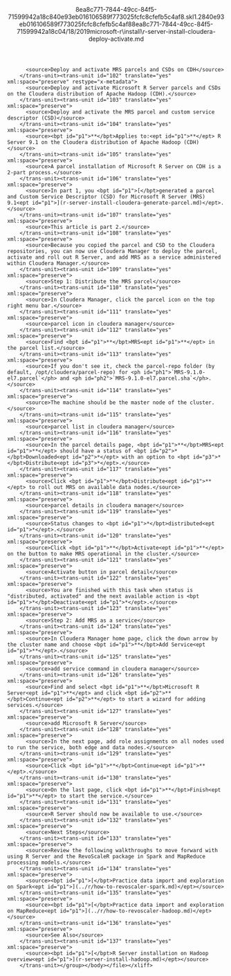 <?xml version="1.0"?><xliff version="1.2" xmlns="urn:oasis:names:tc:xliff:document:1.2" xmlns:xsi="http://www.w3.org/2001/XMLSchema-instance" xsi:schemaLocation="urn:oasis:names:tc:xliff:document:1.2 xliff-core-1.2-transitional.xsd"><file datatype="xml" original="r-server-install-cloudera-deploy-activate.md" source-language="en-US" target-language="en-US"><header><tool tool-id="mdxliff" tool-name="mdxliff" tool-version="1.0-d1654b2" tool-company="Microsoft" /><xliffext:skl_file_name xmlns:xliffext="urn:microsoft:content:schema:xliffextensions">8ea8c771-7844-49cc-84f5-71599942a18c840e93eb016106589f773025fcfc8cfefb5c4af8.skl</xliffext:skl_file_name><xliffext:version xmlns:xliffext="urn:microsoft:content:schema:xliffextensions">1.2</xliffext:version><xliffext:ms.openlocfilehash xmlns:xliffext="urn:microsoft:content:schema:xliffextensions">840e93eb016106589f773025fcfc8cfefb5c4af8</xliffext:ms.openlocfilehash><xliffext:ms.sourcegitcommit xmlns:xliffext="urn:microsoft:content:schema:xliffextensions">8ea8c771-7844-49cc-84f5-71599942a18c</xliffext:ms.sourcegitcommit><xliffext:ms.lasthandoff xmlns:xliffext="urn:microsoft:content:schema:xliffextensions">04/18/2019</xliffext:ms.lasthandoff><xliffext:ms.openlocfilepath xmlns:xliffext="urn:microsoft:content:schema:xliffextensions">microsoft-r\install\r-server-install-cloudera-deploy-activate.md</xliffext:ms.openlocfilepath></header><body><group id="content" extype="content"><trans-unit id="101" translate="yes" xml:space="preserve" restype="x-metadata">
          <source>Deploy and activate MRS parcels and CSDs on CDH</source>
        </trans-unit><trans-unit id="102" translate="yes" xml:space="preserve" restype="x-metadata">
          <source>Deploy and activate Microsoft R Server parcels and CSDs on the Cloudera distribution of Apache Hadoop (CDH).</source>
        </trans-unit><trans-unit id="103" translate="yes" xml:space="preserve">
          <source>Deploy and activate the MRS parcel and custom service descriptor (CSD)</source>
        </trans-unit><trans-unit id="104" translate="yes" xml:space="preserve">
          <source><bpt id="p1">**</bpt>Applies to:<ept id="p1">**</ept> R Server 9.1 on the Cloudera distribution of Apache Hadoop (CDH)</source>
        </trans-unit><trans-unit id="105" translate="yes" xml:space="preserve">
          <source>A parcel installation of Microsoft R Server on CDH is a 2-part process.</source>
        </trans-unit><trans-unit id="106" translate="yes" xml:space="preserve">
          <source>In part 1, you <bpt id="p1">[</bpt>generated a parcel and Custom Service Descriptor (CSD) for Microsoft R Server (MRS) 9.1<ept id="p1">](r-server-install-cloudera-generate-parcel.md)</ept>.</source>
        </trans-unit><trans-unit id="107" translate="yes" xml:space="preserve">
          <source>This article is part 2.</source>
        </trans-unit><trans-unit id="108" translate="yes" xml:space="preserve">
          <source>Because you copied the parcel and CSD to the Cloudera repositories, you can now use Cloudera Manager to deploy the parcel, activate and roll out R Server, and add MRS as a service administered within Cloudera Manager.</source>
        </trans-unit><trans-unit id="109" translate="yes" xml:space="preserve">
          <source>Step 1: Distribute the MRS parcel</source>
        </trans-unit><trans-unit id="110" translate="yes" xml:space="preserve">
          <source>In Cloudera Manager, click the parcel icon on the top right menu bar.</source>
        </trans-unit><trans-unit id="111" translate="yes" xml:space="preserve">
          <source>parcel icon in cloudera manager</source>
        </trans-unit><trans-unit id="112" translate="yes" xml:space="preserve">
          <source>Find <bpt id="p1">**</bpt>MRS<ept id="p1">**</ept> in the parcel list.</source>
        </trans-unit><trans-unit id="113" translate="yes" xml:space="preserve">
          <source>If you don't see it, check the parcel-repo folder (by default, /opt/cloudera/parcel-repo) for <ph id="ph1">`MRS-9.1.0-el7.parcel`</ph> and <ph id="ph2">`MRS-9.1.0-el7.parcel.sha`</ph>.</source>
        </trans-unit><trans-unit id="114" translate="yes" xml:space="preserve">
          <source>The machine should be the master node of the cluster.</source>
        </trans-unit><trans-unit id="115" translate="yes" xml:space="preserve">
          <source>parcel list in cloudera manager</source>
        </trans-unit><trans-unit id="116" translate="yes" xml:space="preserve">
          <source>In the parcel details page, <bpt id="p1">**</bpt>MRS<ept id="p1">**</ept> should have a status of <bpt id="p2">*</bpt>Downloaded<ept id="p2">*</ept> with an option to <bpt id="p3">*</bpt>Distribute<ept id="p3">*</ept>.</source>
        </trans-unit><trans-unit id="117" translate="yes" xml:space="preserve">
          <source>Click <bpt id="p1">**</bpt>Distribute<ept id="p1">**</ept> to roll out MRS on available data nodes.</source>
        </trans-unit><trans-unit id="118" translate="yes" xml:space="preserve">
          <source>parcel details in cloudera manager</source>
        </trans-unit><trans-unit id="119" translate="yes" xml:space="preserve">
          <source>Status changes to <bpt id="p1">*</bpt>distributed<ept id="p1">*</ept>.</source>
        </trans-unit><trans-unit id="120" translate="yes" xml:space="preserve">
          <source>Click <bpt id="p1">**</bpt>Activate<ept id="p1">**</ept> on the button to make MRS operational in the cluster.</source>
        </trans-unit><trans-unit id="121" translate="yes" xml:space="preserve">
          <source>Activate button in parcel detail</source>
        </trans-unit><trans-unit id="122" translate="yes" xml:space="preserve">
          <source>You are finished with this task when status is "distributed, activated" and the next available action is <bpt id="p1">*</bpt>Deactivate<ept id="p1">*</ept>.</source>
        </trans-unit><trans-unit id="123" translate="yes" xml:space="preserve">
          <source>Step 2: Add MRS as a service</source>
        </trans-unit><trans-unit id="124" translate="yes" xml:space="preserve">
          <source>In Cloudera Manager home page, click the down arrow by the cluster name and choose <bpt id="p1">**</bpt>Add Service<ept id="p1">**</ept>.</source>
        </trans-unit><trans-unit id="125" translate="yes" xml:space="preserve">
          <source>add service command in cloudera manager</source>
        </trans-unit><trans-unit id="126" translate="yes" xml:space="preserve">
          <source>Find and select <bpt id="p1">**</bpt>Microsoft R Server<ept id="p1">**</ept> and click <bpt id="p2">**</bpt>Continue<ept id="p2">**</ept> to start a wizard for adding services.</source>
        </trans-unit><trans-unit id="127" translate="yes" xml:space="preserve">
          <source>add Microsoft R Server</source>
        </trans-unit><trans-unit id="128" translate="yes" xml:space="preserve">
          <source>In the next page, add role assignments on all nodes used to run the service, both edge and data nodes.</source>
        </trans-unit><trans-unit id="129" translate="yes" xml:space="preserve">
          <source>Click <bpt id="p1">**</bpt>Continue<ept id="p1">**</ept>.</source>
        </trans-unit><trans-unit id="130" translate="yes" xml:space="preserve">
          <source>On the last page, click <bpt id="p1">**</bpt>Finish<ept id="p1">**</ept> to start the service.</source>
        </trans-unit><trans-unit id="131" translate="yes" xml:space="preserve">
          <source>R Server should now be available to use.</source>
        </trans-unit><trans-unit id="132" translate="yes" xml:space="preserve">
          <source>Next Steps</source>
        </trans-unit><trans-unit id="133" translate="yes" xml:space="preserve">
          <source>Review the following walkthroughs to move forward with using R Server and the RevoScaleR package in Spark and MapReduce processing models.</source>
        </trans-unit><trans-unit id="134" translate="yes" xml:space="preserve">
          <source><bpt id="p1">[</bpt>Practice data import and exploration on Spark<ept id="p1">](../r/how-to-revoscaler-spark.md)</ept></source>
        </trans-unit><trans-unit id="135" translate="yes" xml:space="preserve">
          <source><bpt id="p1">[</bpt>Practice data import and exploration on MapReduce<ept id="p1">](../r/how-to-revoscaler-hadoop.md)</ept></source>
        </trans-unit><trans-unit id="136" translate="yes" xml:space="preserve">
          <source>See Also</source>
        </trans-unit><trans-unit id="137" translate="yes" xml:space="preserve">
          <source><bpt id="p1">[</bpt>R Server installation on Hadoop overview<ept id="p1">](r-server-install-hadoop.md)</ept></source>
        </trans-unit></group></body></file></xliff>